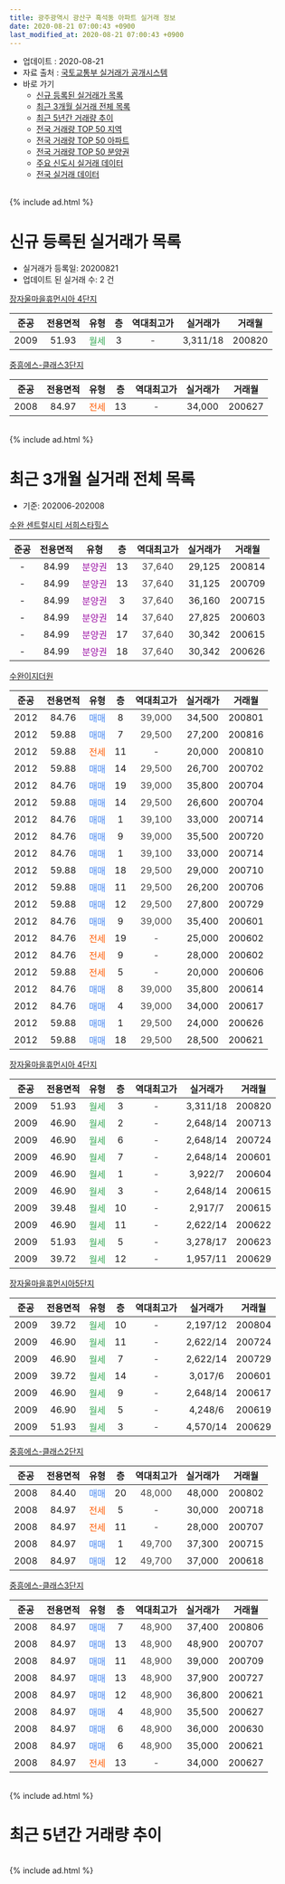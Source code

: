 ```yaml
---
title: 광주광역시 광산구 흑석동 아파트 실거래 정보
date: 2020-08-21 07:00:43 +0900
last_modified_at: 2020-08-21 07:00:43 +0900
---
```


* 업데이트 : 2020-08-21
* 자료 출처 : [국토교통부 실거래가 공개시스템](http://rt.molit.go.kr)
* 바로 가기
    * [신규 등록된 실거래가 목록](#신규-등록된-실거래가-목록)
    * [최근 3개월 실거래 전체 목록](#최근-3개월-실거래-전체-목록)
    * [최근 5년간 거래량 추이](#최근-5년간-거래량-추이)
    * [전국 거래량 TOP 50 지역](https://inasie.github.io/apt-trade-info/최근-3개월-전국에서-가장-거래가-많이-발생한-지역)
    * [전국 거래량 TOP 50 아파트](https://inasie.github.io/apt-trade-info/최근-3개월-전국에서-가장-거래가-많이-발생한-아파트)
    * [전국 거래량 TOP 50 분양권](https://inasie.github.io/apt-trade-info/최근-3개월-전국에서-가장-거래가-많이-발생한-분양권)
    * [주요 신도시 실거래 데이터](https://inasie.github.io/apt-trade-info/주요-신도시)
    * [전국 실거래 데이터](https://inasie.github.io/apt-trade-info/전국)
<br>
{% include ad.html %}
<br>

# 신규 등록된 실거래가 목록
* 실거래가 등록일: 20200821
* 업데이트 된 실거래 수: 2 건


[장자울마을휴먼시아 4단지](https://search.naver.com/search.naver?query=%EA%B4%91%EC%A3%BC%EA%B4%91%EC%97%AD%EC%8B%9C+%EA%B4%91%EC%82%B0%EA%B5%AC+%ED%9D%91%EC%84%9D%EB%8F%99+%EC%9E%A5%EC%9E%90%EC%9A%B8%EB%A7%88%EC%9D%84%ED%9C%B4%EB%A8%BC%EC%8B%9C%EC%95%84+4%EB%8B%A8%EC%A7%80)

|준공|전용면적|유형|층|역대최고가|실거래가|거래월|
|:---:|:---:|:---:|:---:|:---:|:---:|:---:|
|2009|51.93|<span style="color:#34a853">월세</span>|3|<span style="color:#444444">-</span>|3,311/18|200820|

[중흥에스-클래스3단지](https://search.naver.com/search.naver?query=%EA%B4%91%EC%A3%BC%EA%B4%91%EC%97%AD%EC%8B%9C+%EA%B4%91%EC%82%B0%EA%B5%AC+%ED%9D%91%EC%84%9D%EB%8F%99+%EC%A4%91%ED%9D%A5%EC%97%90%EC%8A%A4-%ED%81%B4%EB%9E%98%EC%8A%A43%EB%8B%A8%EC%A7%80)

|준공|전용면적|유형|층|역대최고가|실거래가|거래월|
|:---:|:---:|:---:|:---:|:---:|:---:|:---:|
|2008|84.97|<span style="color:#ff5a00">전세</span>|13|<span style="color:#444444">-</span>|34,000|200627|


<br>
{% include ad.html %}
<br>

# 최근 3개월 실거래 전체 목록
* 기준: 202006-202008


[수완 센트럴시티 서희스타힐스](https://search.naver.com/search.naver?query=%EA%B4%91%EC%A3%BC%EA%B4%91%EC%97%AD%EC%8B%9C+%EA%B4%91%EC%82%B0%EA%B5%AC+%ED%9D%91%EC%84%9D%EB%8F%99+%EC%88%98%EC%99%84+%EC%84%BC%ED%8A%B8%EB%9F%B4%EC%8B%9C%ED%8B%B0+%EC%84%9C%ED%9D%AC%EC%8A%A4%ED%83%80%ED%9E%90%EC%8A%A4)

|준공|전용면적|유형|층|역대최고가|실거래가|거래월|
|:---:|:---:|:---:|:---:|:---:|:---:|:---:|
|-|84.99|<span style="color:#9C11A5">분양권</span>|13|<span style="color:#444444">37,640</span>|29,125|200814|
|-|84.99|<span style="color:#9C11A5">분양권</span>|13|<span style="color:#444444">37,640</span>|31,125|200709|
|-|84.99|<span style="color:#9C11A5">분양권</span>|3|<span style="color:#444444">37,640</span>|36,160|200715|
|-|84.99|<span style="color:#9C11A5">분양권</span>|14|<span style="color:#444444">37,640</span>|27,825|200603|
|-|84.99|<span style="color:#9C11A5">분양권</span>|17|<span style="color:#444444">37,640</span>|30,342|200615|
|-|84.99|<span style="color:#9C11A5">분양권</span>|18|<span style="color:#444444">37,640</span>|30,342|200626|

[수완이지더원](https://search.naver.com/search.naver?query=%EA%B4%91%EC%A3%BC%EA%B4%91%EC%97%AD%EC%8B%9C+%EA%B4%91%EC%82%B0%EA%B5%AC+%ED%9D%91%EC%84%9D%EB%8F%99+%EC%88%98%EC%99%84%EC%9D%B4%EC%A7%80%EB%8D%94%EC%9B%90)

|준공|전용면적|유형|층|역대최고가|실거래가|거래월|
|:---:|:---:|:---:|:---:|:---:|:---:|:---:|
|2012|84.76|<span style="color:#4285f3">매매</span>|8|<span style="color:#444444">39,000</span>|34,500|200801|
|2012|59.88|<span style="color:#4285f3">매매</span>|7|<span style="color:#444444">29,500</span>|27,200|200816|
|2012|59.88|<span style="color:#ff5a00">전세</span>|11|<span style="color:#444444">-</span>|20,000|200810|
|2012|59.88|<span style="color:#4285f3">매매</span>|14|<span style="color:#444444">29,500</span>|26,700|200702|
|2012|84.76|<span style="color:#4285f3">매매</span>|19|<span style="color:#444444">39,000</span>|35,800|200704|
|2012|59.88|<span style="color:#4285f3">매매</span>|14|<span style="color:#444444">29,500</span>|26,600|200704|
|2012|84.76|<span style="color:#4285f3">매매</span>|1|<span style="color:#444444">39,100</span>|33,000|200714|
|2012|84.76|<span style="color:#4285f3">매매</span>|9|<span style="color:#444444">39,000</span>|35,500|200720|
|2012|84.76|<span style="color:#4285f3">매매</span>|1|<span style="color:#444444">39,100</span>|33,000|200714|
|2012|59.88|<span style="color:#4285f3">매매</span>|18|<span style="color:#444444">29,500</span>|29,000|200710|
|2012|59.88|<span style="color:#4285f3">매매</span>|11|<span style="color:#444444">29,500</span>|26,200|200706|
|2012|59.88|<span style="color:#4285f3">매매</span>|12|<span style="color:#444444">29,500</span>|27,800|200729|
|2012|84.76|<span style="color:#4285f3">매매</span>|9|<span style="color:#444444">39,000</span>|35,400|200601|
|2012|84.76|<span style="color:#ff5a00">전세</span>|19|<span style="color:#444444">-</span>|25,000|200602|
|2012|84.76|<span style="color:#ff5a00">전세</span>|9|<span style="color:#444444">-</span>|28,000|200602|
|2012|59.88|<span style="color:#ff5a00">전세</span>|5|<span style="color:#444444">-</span>|20,000|200606|
|2012|84.76|<span style="color:#4285f3">매매</span>|8|<span style="color:#444444">39,000</span>|35,800|200614|
|2012|84.76|<span style="color:#4285f3">매매</span>|4|<span style="color:#444444">39,000</span>|34,000|200617|
|2012|59.88|<span style="color:#4285f3">매매</span>|1|<span style="color:#444444">29,500</span>|24,000|200626|
|2012|59.88|<span style="color:#4285f3">매매</span>|18|<span style="color:#444444">29,500</span>|28,500|200621|

[장자울마을휴먼시아 4단지](https://search.naver.com/search.naver?query=%EA%B4%91%EC%A3%BC%EA%B4%91%EC%97%AD%EC%8B%9C+%EA%B4%91%EC%82%B0%EA%B5%AC+%ED%9D%91%EC%84%9D%EB%8F%99+%EC%9E%A5%EC%9E%90%EC%9A%B8%EB%A7%88%EC%9D%84%ED%9C%B4%EB%A8%BC%EC%8B%9C%EC%95%84+4%EB%8B%A8%EC%A7%80)

|준공|전용면적|유형|층|역대최고가|실거래가|거래월|
|:---:|:---:|:---:|:---:|:---:|:---:|:---:|
|2009|51.93|<span style="color:#34a853">월세</span>|3|<span style="color:#444444">-</span>|3,311/18|200820|
|2009|46.90|<span style="color:#34a853">월세</span>|2|<span style="color:#444444">-</span>|2,648/14|200713|
|2009|46.90|<span style="color:#34a853">월세</span>|6|<span style="color:#444444">-</span>|2,648/14|200724|
|2009|46.90|<span style="color:#34a853">월세</span>|7|<span style="color:#444444">-</span>|2,648/14|200601|
|2009|46.90|<span style="color:#34a853">월세</span>|1|<span style="color:#444444">-</span>|3,922/7|200604|
|2009|46.90|<span style="color:#34a853">월세</span>|3|<span style="color:#444444">-</span>|2,648/14|200615|
|2009|39.48|<span style="color:#34a853">월세</span>|10|<span style="color:#444444">-</span>|2,917/7|200615|
|2009|46.90|<span style="color:#34a853">월세</span>|11|<span style="color:#444444">-</span>|2,622/14|200622|
|2009|51.93|<span style="color:#34a853">월세</span>|5|<span style="color:#444444">-</span>|3,278/17|200623|
|2009|39.72|<span style="color:#34a853">월세</span>|12|<span style="color:#444444">-</span>|1,957/11|200629|

[장자울마을휴먼시아5단지](https://search.naver.com/search.naver?query=%EA%B4%91%EC%A3%BC%EA%B4%91%EC%97%AD%EC%8B%9C+%EA%B4%91%EC%82%B0%EA%B5%AC+%ED%9D%91%EC%84%9D%EB%8F%99+%EC%9E%A5%EC%9E%90%EC%9A%B8%EB%A7%88%EC%9D%84%ED%9C%B4%EB%A8%BC%EC%8B%9C%EC%95%845%EB%8B%A8%EC%A7%80)

|준공|전용면적|유형|층|역대최고가|실거래가|거래월|
|:---:|:---:|:---:|:---:|:---:|:---:|:---:|
|2009|39.72|<span style="color:#34a853">월세</span>|10|<span style="color:#444444">-</span>|2,197/12|200804|
|2009|46.90|<span style="color:#34a853">월세</span>|11|<span style="color:#444444">-</span>|2,622/14|200724|
|2009|46.90|<span style="color:#34a853">월세</span>|7|<span style="color:#444444">-</span>|2,622/14|200729|
|2009|39.72|<span style="color:#34a853">월세</span>|14|<span style="color:#444444">-</span>|3,017/6|200601|
|2009|46.90|<span style="color:#34a853">월세</span>|9|<span style="color:#444444">-</span>|2,648/14|200617|
|2009|46.90|<span style="color:#34a853">월세</span>|5|<span style="color:#444444">-</span>|4,248/6|200619|
|2009|51.93|<span style="color:#34a853">월세</span>|3|<span style="color:#444444">-</span>|4,570/14|200629|


<script async src="//pagead2.googlesyndication.com/pagead/js/adsbygoogle.js"></script>
<!-- 기본 -->
<ins class="adsbygoogle"
     style="display:block"
     data-ad-client="ca-pub-2446590836940007"
     data-ad-slot="1659523306"
     data-ad-format="auto"
     data-full-width-responsive="true"></ins>
<script>
(adsbygoogle = window.adsbygoogle || []).push({});
</script>


[중흥에스-클래스2단지](https://search.naver.com/search.naver?query=%EA%B4%91%EC%A3%BC%EA%B4%91%EC%97%AD%EC%8B%9C+%EA%B4%91%EC%82%B0%EA%B5%AC+%ED%9D%91%EC%84%9D%EB%8F%99+%EC%A4%91%ED%9D%A5%EC%97%90%EC%8A%A4-%ED%81%B4%EB%9E%98%EC%8A%A42%EB%8B%A8%EC%A7%80)

|준공|전용면적|유형|층|역대최고가|실거래가|거래월|
|:---:|:---:|:---:|:---:|:---:|:---:|:---:|
|2008|84.40|<span style="color:#4285f3">매매</span>|20|<span style="color:#444444">48,000</span>|48,000|200802|
|2008|84.97|<span style="color:#ff5a00">전세</span>|5|<span style="color:#444444">-</span>|30,000|200718|
|2008|84.97|<span style="color:#ff5a00">전세</span>|11|<span style="color:#444444">-</span>|28,000|200707|
|2008|84.97|<span style="color:#4285f3">매매</span>|1|<span style="color:#444444">49,700</span>|37,300|200715|
|2008|84.97|<span style="color:#4285f3">매매</span>|12|<span style="color:#444444">49,700</span>|37,000|200618|

[중흥에스-클래스3단지](https://search.naver.com/search.naver?query=%EA%B4%91%EC%A3%BC%EA%B4%91%EC%97%AD%EC%8B%9C+%EA%B4%91%EC%82%B0%EA%B5%AC+%ED%9D%91%EC%84%9D%EB%8F%99+%EC%A4%91%ED%9D%A5%EC%97%90%EC%8A%A4-%ED%81%B4%EB%9E%98%EC%8A%A43%EB%8B%A8%EC%A7%80)

|준공|전용면적|유형|층|역대최고가|실거래가|거래월|
|:---:|:---:|:---:|:---:|:---:|:---:|:---:|
|2008|84.97|<span style="color:#4285f3">매매</span>|7|<span style="color:#444444">48,900</span>|37,400|200806|
|2008|84.97|<span style="color:#4285f3">매매</span>|13|<span style="color:#444444">48,900</span>|48,900|200707|
|2008|84.97|<span style="color:#4285f3">매매</span>|11|<span style="color:#444444">48,900</span>|39,000|200709|
|2008|84.97|<span style="color:#4285f3">매매</span>|13|<span style="color:#444444">48,900</span>|37,900|200727|
|2008|84.97|<span style="color:#4285f3">매매</span>|12|<span style="color:#444444">48,900</span>|36,800|200621|
|2008|84.97|<span style="color:#4285f3">매매</span>|4|<span style="color:#444444">48,900</span>|35,500|200627|
|2008|84.97|<span style="color:#4285f3">매매</span>|6|<span style="color:#444444">48,900</span>|36,000|200630|
|2008|84.97|<span style="color:#4285f3">매매</span>|6|<span style="color:#444444">48,900</span>|35,000|200621|
|2008|84.97|<span style="color:#ff5a00">전세</span>|13|<span style="color:#444444">-</span>|34,000|200627|


<br>
{% include ad.html %}
<br>

# 최근 5년간 거래량 추이


<div style="width:100%;">
    <canvas id="deal_progress" height="200"></canvas>
</div>

<script>
new Chart(document.getElementById("deal_progress"), {
    type: 'line',
    data: {
        labels: ['201508','201509','201510','201511','201512','201601','201602','201603','201604','201605','201606','201607','201608','201609','201610','201611','201612','201701','201702','201703','201704','201705','201706','201707','201708','201709','201710','201711','201712','201801','201802','201803','201804','201805','201806','201807','201808','201809','201810','201811','201812','201901','201902','201903','201904','201905','201906','201907','201908','201909','201910','201911','201912','202001','202002','202003','202004','202005','202006','202007','202008'],
        datasets: [{
            label: '매매',
            pointRadius: 1,
            data: [4, 8, 9, 11, 7, 5, 5, 14, 3, 9, 4, 10, 3, 5, 20, 11, 4, 7, 8, 7, 4, 6, 10, 3, 8, 7, 5, 10, 4, 9, 8, 9, 7, 9, 5, 11, 13, 11, 10, 4, 3, 3, 8, 3, 6, 4, 4, 1, 9, 4, 21, 10, 12, 7, 9, 14, 11, 5, 13, 15, 5],
            borderColor: "rgba(255, 201, 14, 1)",
            backgroundColor: "rgba(255, 201, 14, 0.5)",
            fill: false,
            lineTension: 0
        },{
            label: '전월세',
            pointRadius: 1,
            data: [64, 18, 13, 11, 11, 12, 15, 11, 11, 6, 12, 12, 12, 10, 24, 7, 8, 8, 6, 6, 7, 3, 5, 6, 56, 17, 12, 13, 10, 5, 6, 10, 11, 15, 5, 9, 9, 10, 11, 8, 12, 12, 9, 7, 12, 10, 4, 7, 42, 14, 12, 10, 7, 7, 11, 11, 14, 10, 15, 6, 3],
            borderColor: "rgba(0, 141, 185, 1)",
            backgroundColor: "rgba(0, 141, 185, 0.5)",
            fill: false,
            lineTension: 0
        }
        ]
    },
    options: {
        responsive: true,
        title: {
            display: false
        },
        tooltips: {
            mode: 'index',
            intersect: false
        },
        hover: {
            mode: 'nearest',
            intersect: true
        },
        scales: {
            xAxes: [{
                display: true,
                scaleLabel: {
                    display: true,
                    labelString: '년/월'
                }
            }],
            yAxes: [{
                display: true,
                ticks: {
                    suggestedMin: 0,
                },
                scaleLabel: {
                    display: true,
                    labelString: '실거래 수'
                }
            }]
        }
    }
});

</script>


<br>
{% include ad.html %}
<br>

